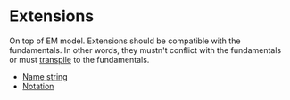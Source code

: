 # Extensions

On top of EM model. Extensions should be compatible with the fundamentals. In other words, they mustn't conflict with the fundamentals or must [transpile](https://en.wikipedia.org/wiki/Source-to-source_compiler) to the fundamentals.



- [Name string](name-string.md)
- [Notation](notation.md)